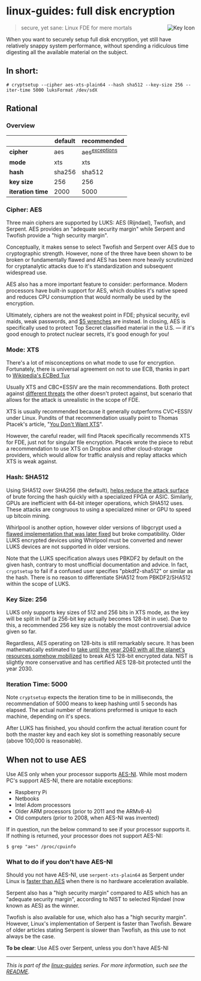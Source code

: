 # linux-guides: full disk encryption

<img align="right" alt="Key Icon" src="https://raw.githubusercontent.com/keithieopia/linux-guides/master/assets/key.png">

> secure, yet sane: Linux FDE for mere mortals

When you want to securely setup full disk encryption, yet still have
relatively snappy system performance, without spending a ridiculous time
digesting all the available material on the subject.


## In short:
```console
# cryptsetup --cipher aes-xts-plain64 --hash sha512 --key-size 256 --iter-time 5000 luksFormat /dev/sdX
```

## Rational

### Overview
|                    | default | recommended                         |
| ------------------ | ------- | ----------------------------------- |
| **cipher**         | aes     | aes<sup>[exceptions](#aes-ni)</sup> |
| **mode**           | xts     | xts                                 |
| **hash**           | sha256  | sha512                              |
| **key size**       | 256     | 256                                 |
| **iteration time** | 2000    | 5000                                |


### Cipher: AES
Three main ciphers are supported by LUKS: AES (Rijndael), Twofish, and Serpent.
AES provides an "adequate security margin" while Serpent and Twofish provide a
"high security margin".

Conceptually, it makes sense to select Twofish and Serpent over AES due to
cryptographic strength. However, none of the three have been shown to be broken
or fundamentally flawed and AES has been more heavily scrutinized for
cryptanalytic attacks due to it's standardization and subsequent widespread use.

AES also has a more important feature to consider: performance. Modern processors
have built-in support for AES, which doubles it's native speed and reduces CPU
consumption that would normally be used by the encryption.

Ultimately, ciphers are not the weakest point in FDE; physical security, evil maids,
weak passwords, and [$5 wrenches](https://xkcd.com/538/) are instead. In closing,
AES is specifically used to protect Top Secret classified material in the U.S.
— if it's good enough to protect nuclear secrets, it's good enough for you!


### Mode: XTS
There's a lot of misconceptions on what mode to use for encryption. Fortunately,
there is universal agreement on not to use ECB, thanks in part to
[Wikipedia's ECBed Tux](https://en.wikipedia.org/wiki/Block_cipher_mode_of_operation#Electronic_Codebook_.28ECB.29)

Usually XTS and CBC+ESSIV are the main recommendations. Both protect against
[different threats](http://security.stackexchange.com/questions/64151/xts-vs-aes-cbc-with-essiv-for-file-based-filesystem-encryption#64157)
the other doesn't protect against, but scenario that allows for the attack is
unrealistic in the scope of FDE.

XTS is usually recommended because it generally outperforms CVC+ESSIV under Linux.
Pundits of that recommendation usually point to Thomas Ptacek's article,
"[You Don't Want XTS](https://sockpuppet.org/blog/2014/04/30/you-dont-want-xts/)".

However, the careful reader, will find Ptacek specifically recommends XTS for
FDE, just not for singular file encryption. Ptacek wrote the piece to rebut a
recommendation to use XTS on Dropbox and other cloud-storage providers, which
would allow for traffic analysis and replay attacks which XTS is weak against.

### Hash: SHA512
Using SHA512 over SHA256 (the default), [helps reduce the attack surface](http://security.stackexchange.com/questions/40208/recommended-options-for-luks-cryptsetup)
of brute forcing the hash quickly with a specialized FPGA or ASIC. Similarly,
GPUs are inefficient with 64-bit integer operations, which SHA512 uses. These
attacks are congruous to using a specialized miner or GPU to speed up bitcoin
mining.

Whirlpool is another option, however older versions of libgcrypt used a
[flawed implementation that was later fixed](http://www.saout.de/pipermail/dm-crypt/2014-February/003956.html)
but broke compatibility. Older LUKS encrypted devices using Whirlpool must be
converted and newer LUKS devices are not supported in older versions.

Note that the LUKS specification always uses PBKDF2 by default on the given hash,
contrary to most unofficial documentation and advice. In fact, `cryptsetup` to
fail if a confused user specifies "pbkdf2-sha512" or similar as the hash. There
is no reason to differentiate SHA512 from PBKDF2/SHA512 within the scope of LUKS.

### Key Size: 256
LUKS only supports key sizes of 512 and 256 bits in XTS mode, as the key will be
split in half (a 256-bit key actually becomes 128-bit in use). Due to this, a
recommended 256 key size is notably the most controversial advice given so far.

Regardless, AES operating on 128-bits is still remarkably secure. It has been
mathematically estimated to [take until the year 2040 with all the planet's resources somehow mobilized](http://security.stackexchange.com/questions/6141/amount-of-simple-operations-that-is-safely-out-of-reach-for-all-humanity/6149#6149)
to break AES 128-bit encrypted data. NIST is slightly more conservative and has
certified AES 128-bit protected until the year 2030.

### Iteration Time: 5000
Note `cryptsetup` expects the iteration time to be in milliseconds, the
recommendation of 5000 means to keep hashing until 5 seconds has elapsed. The
actual number of iterations preformed is unique to each machine, depending on
it's specs.

After LUKS has finished, you should confirm the actual iteration count for both
the master key and each key slot is something reasonably secure (above 100,000 is
reasonable).

## When not to use AES
<a name="aes-ni"></a>
Use AES only when your processor supports [AES-NI](https://en.wikipedia.org/wiki/AES_instruction_set).
While most modern PC's support AES-NI, there are notable exceptions:

  * Raspberry Pi
  * Netbooks
  * Intel Adom processors
  * Older ARM processors (prior to 2011 and the ARMv8-A)
  * Old computers (prior to 2008, when AES-NI was invented)

If in question, run the below command to see if your processor supports it. If
nothing is returned, your processor does not support AES-NI:

```console
$ grep "aes" /proc/cpuinfo
```

### What to do if you don't have AES-NI
Should you not have AES-NI, use `serpent-xts-plain64` as Serpent under Linux is
[faster than AES](http://crypto.stackexchange.com/questions/15091/why-is-serpent-faster-than-aes-in-this-benchmark#15092)
when there is no hardware acceleration available.

Serpent also has a "high security margin" compared to AES which has an "adequate
security margin", according to NIST to selected Rijndael (now known as AES) as
the winner.

Twofish is also available for use, which also has a "high security margin".
However, Linux's implementation of Serpent is faster than Twofish. Beware of older
articles stating Serpent is slower than Twofish, as this use to not always be the
case.

**To be clear**: Use AES over Serpent, unless you don't have AES-NI

---

*This is part of the [linux-guides](https://github.com/keithieopia/linux-guides) series. For more information, such see the [README](https://github.com/keithieopia/linux-guides/blob/master/README.md).*
